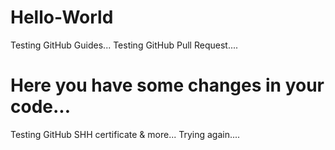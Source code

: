 # Hello-World
Testing GitHub Guides...
Testing GitHub Pull Request....

Here you have some changes in your code...
==========================================
Testing GitHub SHH certificate & more...
Trying again....
